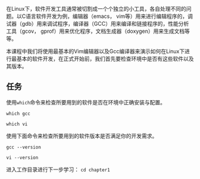 在Linux下，软件开发工具通常被切割成一个个独立的小工具，各自处理不同的问题。以C语言软件开发为例，编辑器（emacs， vim等）用来进行编辑程序的，调试器（gdb）用来调试程序，编译器（GCC）用来编译和链接程序的，性能分析工具（gcov， gprof）用来优化程序，文档生成器（doxygen）用来生成文档等等。

本课程中我们将使用最基本的Vim编辑器以及Gcc编译器来演示如何在Linux下进行最基本的软件开发，在正式开始前，我们首先要检查环境中是否有这些软件以及其版本。

## 任务

使用`which`命令来检查所要用到的软件是否在环境中正确安装与配置。

`which gcc`

`which vi`

使用下面命令来检查所要用到的软件版本是否满足你的开发需求。

`gcc --version`

`vi --version`

进入工作目录进行下一步学习：
`cd chapter1`